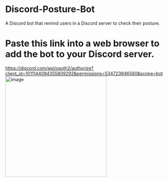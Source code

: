 # Discord-Posture-Bot
A Discord bot that remind users in a Discord server to check their posture.


# Paste this link into a web browser to add the bot to your Discord server.
https://discord.com/api/oauth2/authorize?client_id=1011144084355809292&permissions=534723946560&scope=bot
<img width="321" alt="image" src="https://user-images.githubusercontent.com/48229237/187810213-c422b42a-f27f-4d53-bd9b-7bf7ed4e3643.png">
